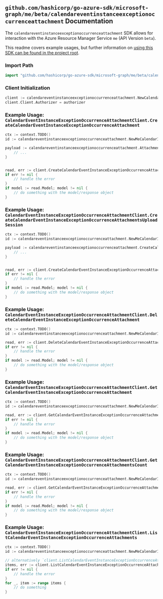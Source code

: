 
## `github.com/hashicorp/go-azure-sdk/microsoft-graph/me/beta/calendareventinstanceexceptionoccurrenceattachment` Documentation

The `calendareventinstanceexceptionoccurrenceattachment` SDK allows for interaction with the Azure Resource Manager Service `me` (API Version `beta`).

This readme covers example usages, but further information on [using this SDK can be found in the project root](https://github.com/hashicorp/go-azure-sdk/tree/main/docs).

### Import Path

```go
import "github.com/hashicorp/go-azure-sdk/microsoft-graph/me/beta/calendareventinstanceexceptionoccurrenceattachment"
```


### Client Initialization

```go
client := calendareventinstanceexceptionoccurrenceattachment.NewCalendarEventInstanceExceptionOccurrenceAttachmentClientWithBaseURI("https://management.azure.com")
client.Client.Authorizer = authorizer
```


### Example Usage: `CalendarEventInstanceExceptionOccurrenceAttachmentClient.CreateCalendarEventInstanceExceptionOccurrenceAttachment`

```go
ctx := context.TODO()
id := calendareventinstanceexceptionoccurrenceattachment.NewMeCalendarIdEventIdInstanceIdExceptionOccurrenceID("calendarIdValue", "eventIdValue", "eventId1Value", "eventId2Value")

payload := calendareventinstanceexceptionoccurrenceattachment.Attachment{
	// ...
}


read, err := client.CreateCalendarEventInstanceExceptionOccurrenceAttachment(ctx, id, payload)
if err != nil {
	// handle the error
}
if model := read.Model; model != nil {
	// do something with the model/response object
}
```


### Example Usage: `CalendarEventInstanceExceptionOccurrenceAttachmentClient.CreateCalendarEventInstanceExceptionOccurrenceAttachmentsUploadSession`

```go
ctx := context.TODO()
id := calendareventinstanceexceptionoccurrenceattachment.NewMeCalendarIdEventIdInstanceIdExceptionOccurrenceID("calendarIdValue", "eventIdValue", "eventId1Value", "eventId2Value")

payload := calendareventinstanceexceptionoccurrenceattachment.CreateCalendarEventInstanceExceptionOccurrenceAttachmentsUploadSessionRequest{
	// ...
}


read, err := client.CreateCalendarEventInstanceExceptionOccurrenceAttachmentsUploadSession(ctx, id, payload)
if err != nil {
	// handle the error
}
if model := read.Model; model != nil {
	// do something with the model/response object
}
```


### Example Usage: `CalendarEventInstanceExceptionOccurrenceAttachmentClient.DeleteCalendarEventInstanceExceptionOccurrenceAttachment`

```go
ctx := context.TODO()
id := calendareventinstanceexceptionoccurrenceattachment.NewMeCalendarIdEventIdInstanceIdExceptionOccurrenceIdAttachmentID("calendarIdValue", "eventIdValue", "eventId1Value", "eventId2Value", "attachmentIdValue")

read, err := client.DeleteCalendarEventInstanceExceptionOccurrenceAttachment(ctx, id, calendareventinstanceexceptionoccurrenceattachment.DefaultDeleteCalendarEventInstanceExceptionOccurrenceAttachmentOperationOptions())
if err != nil {
	// handle the error
}
if model := read.Model; model != nil {
	// do something with the model/response object
}
```


### Example Usage: `CalendarEventInstanceExceptionOccurrenceAttachmentClient.GetCalendarEventInstanceExceptionOccurrenceAttachment`

```go
ctx := context.TODO()
id := calendareventinstanceexceptionoccurrenceattachment.NewMeCalendarIdEventIdInstanceIdExceptionOccurrenceIdAttachmentID("calendarIdValue", "eventIdValue", "eventId1Value", "eventId2Value", "attachmentIdValue")

read, err := client.GetCalendarEventInstanceExceptionOccurrenceAttachment(ctx, id, calendareventinstanceexceptionoccurrenceattachment.DefaultGetCalendarEventInstanceExceptionOccurrenceAttachmentOperationOptions())
if err != nil {
	// handle the error
}
if model := read.Model; model != nil {
	// do something with the model/response object
}
```


### Example Usage: `CalendarEventInstanceExceptionOccurrenceAttachmentClient.GetCalendarEventInstanceExceptionOccurrenceAttachmentsCount`

```go
ctx := context.TODO()
id := calendareventinstanceexceptionoccurrenceattachment.NewMeCalendarIdEventIdInstanceIdExceptionOccurrenceID("calendarIdValue", "eventIdValue", "eventId1Value", "eventId2Value")

read, err := client.GetCalendarEventInstanceExceptionOccurrenceAttachmentsCount(ctx, id, calendareventinstanceexceptionoccurrenceattachment.DefaultGetCalendarEventInstanceExceptionOccurrenceAttachmentsCountOperationOptions())
if err != nil {
	// handle the error
}
if model := read.Model; model != nil {
	// do something with the model/response object
}
```


### Example Usage: `CalendarEventInstanceExceptionOccurrenceAttachmentClient.ListCalendarEventInstanceExceptionOccurrenceAttachments`

```go
ctx := context.TODO()
id := calendareventinstanceexceptionoccurrenceattachment.NewMeCalendarIdEventIdInstanceIdExceptionOccurrenceID("calendarIdValue", "eventIdValue", "eventId1Value", "eventId2Value")

// alternatively `client.ListCalendarEventInstanceExceptionOccurrenceAttachments(ctx, id, calendareventinstanceexceptionoccurrenceattachment.DefaultListCalendarEventInstanceExceptionOccurrenceAttachmentsOperationOptions())` can be used to do batched pagination
items, err := client.ListCalendarEventInstanceExceptionOccurrenceAttachmentsComplete(ctx, id, calendareventinstanceexceptionoccurrenceattachment.DefaultListCalendarEventInstanceExceptionOccurrenceAttachmentsOperationOptions())
if err != nil {
	// handle the error
}
for _, item := range items {
	// do something
}
```
